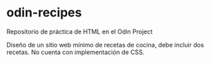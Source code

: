 # odin-recipes
Repositorio de práctica de HTML en el Odin Project

Diseño de un sitio web mínimo de recetas de cocina, debe incluir dos recetas. No cuenta con implementación de CSS.
